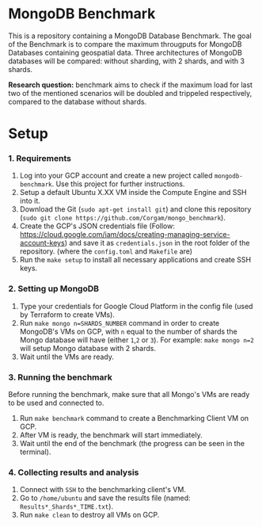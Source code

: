 # MongoDB Benchmark

This is a repository containing a MongoDB Database Benchmark. The goal of the Benchmark is to compare the maximum througputs for MongoDB Databases containing geospatial data. Three architectures of MongoDB databases will be compared: without sharding, with 2 shards, and with 3 shards. 

**Research question:** benchmark aims to check if the maximum load for last two of the mentioned scenarios will be doubled and trippeled respectively, compared to the database without shards. 

# Setup

### 1. Requirements

1. Log into your GCP account and create a new project called `mongodb-benchmark`. Use this project for further instructions.
2. Setup a default Ubuntu X.XX VM inside the Compute Engine and SSH into it.
3. Download the Git (`sudo apt-get install git`) and clone this repository (`sudo git clone https://github.com/Corgam/mongo_benchmark`).
4. Create the GCP's JSON credentials file (Follow: https://cloud.google.com/iam/docs/creating-managing-service-account-keys) and save it as `credentials.json` in the root folder of the repository. (where the `config.toml` and `Makefile` are)
5. Run the `make setup` to install all necessary applications and create SSH keys.

### 2. Setting up MongoDB

1. Type your credentials for Google Cloud Platform in the config file (used by Terraform to create VMs).
2. Run `make mongo n=SHARDS_NUMBER` command in order to create MongoDB's VMs on GCP, with `n` equal to the number of shards the Mongo database will have (either `1`,`2` or `3`). For example: `make mongo n=2` will setup Mongo database with 2 shards.
3. Wait until the VMs are ready.

### 3. Running the benchmark

Before running the benchmark, make sure that all Mongo's VMs are ready to be used and connected to.

1. Run `make benchmark` command to create a Benchmarking Client VM on GCP.
2. After VM is ready, the benchmark will start immediately.
3. Wait until the end of the benchmark (the progress can be seen in the terminal).

### 4. Collecting results and analysis

1. Connect with `SSH` to the benchmarking client's VM.
2. Go to `/home/ubuntu` and save the results file (named: `Results*_Shards*_TIME.txt`).
3. Run `make clean` to destroy all VMs on GCP.
